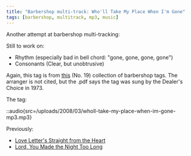 ```yaml
---
title: "Barbershop multi-track: Who'll Take My Place When I'm Gone"
tags: [barbershop, multitrack, mp3, music]
---
```


Another attempt at barbershop multi-tracking:

Still to work on:

- Rhythm (especially bad in bell chord: "gone, gone, gone, gone")
- Consonants (Clear, but unobtrusive)

Again, this tag is from [this](http://www.stampedecitychorus.com/classic_tags_men2.pdf) (No. 19) collection of barbershop tags. The arranger is not cited, but the .pdf says the tag was sung by the Dealer's Choice in 1973.

The tag:

::audio{src=/uploads/2008/03/wholl-take-my-place-when-im-gone-mp3.mp3}

Previously:

- [Love Letter's Straight from the Heart](/blog/my-first-barbershop-multi-track-love-letters/)
- [Lord, You Made the Night Too Long](/blog/barbershop-multi-track-lord-you-made-the-night-too-long/)
